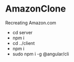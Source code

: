# AmazonClone
Recreating Amazon.com

<ul>
  <li>cd server</li>

  <li>npm i</li>

  <li>cd ../client</li>

  <li>npm i</li>

  <li>sudo npm i -g @angular/cli</li>
</ul>

